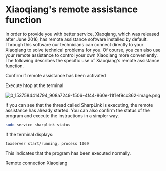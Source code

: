 # Xiaoqiang's remote assistance function<br>
In order to provide you with better service, Xiaoqiang, which was released after June 2016, has remote assistance software installed by default. Through this software our technicians can connect directly to your Xiaoqiang to solve technical problems for you. Of course, you can also use your remote assistance to control your own Xiaoqiang more conveniently. The following describes the specific use of Xiaoqiang's remote assistance function.

Confirm if remote assistance has been activated

Execute htop at the terminal

![0_1537584414794_908a7249-f506-4f44-860e-11f1ef9cc362-image.png](http://community.bwbot.org/assets/uploads/files/1537584415233-908a7249-f506-4f44-860e-11f1ef9cc362-image.png) 

If you can see that the thread called SharpLink is executing, the remote assistance has already started. You can also confirm the status of the program and execute the instructions in a simpler way.

```bash
sudo service sharplink status
```
If the terminal displays:

```bash
toxserver start/running, process 1069
```

This indicates that the program has been executed normally.

Remote connection Xiaoqiang
